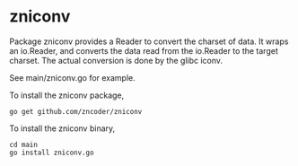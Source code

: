 # zniconv

Package zniconv provides a Reader to convert the charset of data.
It wraps an io.Reader, and converts the data read from the io.Reader to the target charset.
The actual conversion is done by the glibc iconv.

See main/zniconv.go for example.

To install the zniconv package,

    go get github.com/zncoder/zniconv

To install the zniconv binary,

    cd main
    go install zniconv.go

